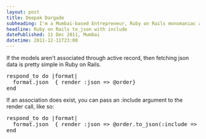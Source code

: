 ```yaml
---
layout: post
title: Deepak Dargade
subheading: I'm a Mumbai-based Entrepreneur, Ruby on Rails monomaniac and Food enthusiast.
headline: Ruby on Rails to_json with include
datePublished: 11 Dec 2011, Mumbai
datetime: 2011-12-11T23:00
---
```


If the models aren't associated through active record, then fetching json data is pretty simple in Ruby on Rails.
<pre>
respond_to do |format|
  format.json  { render :json => @order}
end
</pre>

If an association does exist, you can pass an :include argument to the render call, like so:

<pre>
respond_to do |format|
  format.json  { render :json => @order.to_json(:include => [:payments])}
end
</pre>